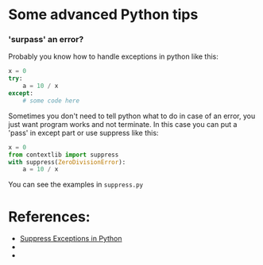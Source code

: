 # Some advanced Python tips

### 'surpass' an error?
Probably you know how to handle exceptions in python like this:
```python
x = 0
try:
    a = 10 / x 
except:
    # some code here
```
Sometimes you don't need to tell python what to do in case of an error, you just want program works and not terminate.
In this case you can put a 'pass' in except part or use suppress like this:
```python
x = 0
from contextlib import suppress
with suppress(ZeroDivisionError):
    a = 10 / x
```
You can see the examples in `suppress.py`

# References:
- [Suppress Exceptions in Python](https://www.pythonforbeginners.com/basics/suppress-exceptions-in-python)
- []()
- []()